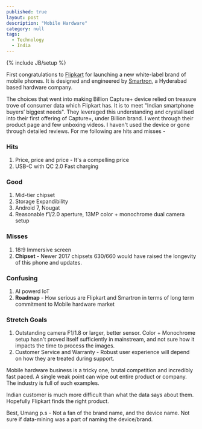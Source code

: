```yaml
---
published: true 
layout: post
description: "Mobile Hardware"
category: null
tags: 
  - Technology
  - India
---
```

{% include JB/setup %}
<p></p>

First congratulations to [Flipkart](https://stories.flipkart.com/billion-capture-customer-reviews/) for launching a new white-label brand of mobile phones. It is designed and engineered by [Smartron](http://www.smartron.com/people.html), a Hyderabad based hardware company.

The choices that went into making Billion Capture+ device relied on treasure trove of consumer data which Flipkart has. It is to meet "Indian smartphone buyers’ biggest needs". They leveraged this understanding and crystallised into their first offering of Capture+, under Billion brand. I went through their product page and few unboxing videos. I haven't used the device or gone through detailed reviews. For me following are hits and misses -

### Hits
1. Price, price and price - It's a compelling price
2. USB-C with QC 2.0 Fast charging

### Good
1. Mid-tier chipset
2. Storage Expandibility
3. Android 7, Nougat
4. Reasonable f1/2.0 aperture, 13MP color + monochrome dual camera setup

### Misses
1. 18:9 Immersive screen
2. **Chipset** - Newer 2017 chipsets 630/660 would have raised the longevity of this phone and updates.

### Confusing
1. AI powerd IoT
2. **Roadmap** - How serious are Flipkart and Smartron in terms of long term commitment to Mobile hardware market

### Stretch Goals
1. Outstanding camera F1/1.8 or larger, better sensor. Color + Monochrome setup hasn't proved itself sufficiently in mainstream, and not sure how it impacts the time to process the images.
2. Customer Service and Warranty - Robust user experience will depend on how they are treated during support.

Mobile hardware business is a tricky one, brutal competition and incredibly fast paced. A single weak point can wipe out entire product or company. The industry is full of such examples.

Indian customer is much more difficult than what the data says about them. Hopefully Flipkart finds the right product.

Best, Umang
p.s - Not a fan of the brand name, and the device name. Not sure if data-mining was a part of naming the device/brand.
